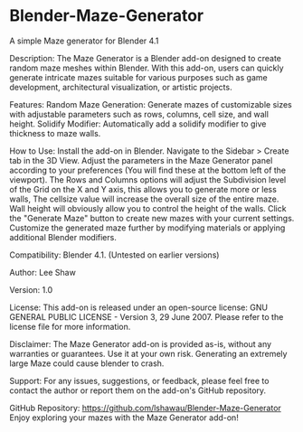 # Blender-Maze-Generator
A simple Maze generator for Blender 4.1

Description:
The Maze Generator is a Blender add-on designed to create random maze meshes within Blender. 
With this add-on, users can quickly generate intricate mazes suitable for various purposes such as game development, architectural visualization, or artistic projects.

Features:
Random Maze Generation: Generate mazes of customizable sizes with adjustable parameters such as rows, columns, cell size, and wall height.
Solidify Modifier: Automatically add a solidify modifier to give thickness to maze walls.

How to Use:
Install the add-on in Blender.
Navigate to the Sidebar > Create tab in the 3D View.
Adjust the parameters in the Maze Generator panel according to your preferences (You will find these at the bottom left of the viewport).
The Rows and Columns options will adjust the Subdivision level of the Grid on the X and Y axis, this allows you to generate more or less walls, 
The cellsize value will increase the overall size of the entire maze. Wall height will obviously allow you to control the height of the walls.
Click the "Generate Maze" button to create new mazes with your current settings.
Customize the generated maze further by modifying materials or applying additional Blender modifiers.


Compatibility:
Blender 4.1. (Untested on earlier versions)


Author:
Lee Shaw


Version:
1.0


License:
This add-on is released under an open-source license: GNU GENERAL PUBLIC LICENSE - Version 3, 29 June 2007. Please refer to the license file for more information.


Disclaimer:
The Maze Generator add-on is provided as-is, without any warranties or guarantees. Use it at your own risk. Generating an extremely large Maze could cause blender to crash.


Support:
For any issues, suggestions, or feedback, please feel free to contact the author or report them on the add-on's GitHub repository.


GitHub Repository:
https://github.com/lshawau/Blender-Maze-Generator
Enjoy exploring your mazes with the Maze Generator add-on!
